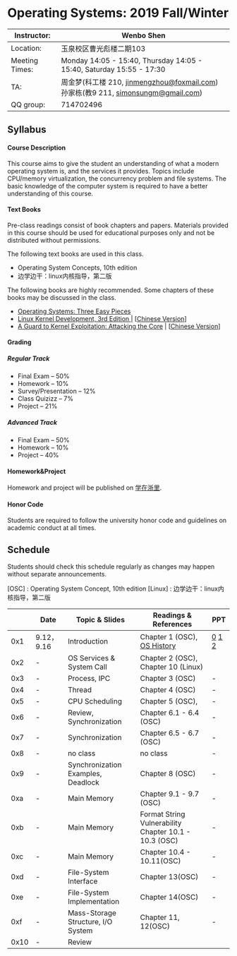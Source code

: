 # Operating Systems: 2019 Fall/Winter

| Instructor:    | Wenbo Shen                                                   |
| -------------- | ------------------------------------------------------------ |
| Location:      | 玉泉校区曹光彪楼二期103                                      |
| Meeting Times: | Monday 14:05 - 15:40, Thursday 14:05 - 15:40, Saturday 15:55 - 17:30                 |
| TA:            | 周金梦(科工楼 210, jinmengzhou@foxmail.com)<br>孙家栋(教9 211, simonsungm@gmail.com) |
| QQ group:      | 714702496                                                    |



## Syllabus

#### Course Description

This course aims to give the student an understanding of what a modern operating system is, and the services it provides. Topics include CPU/memory virtualization, the concurrency problem and file systems. The basic knowledge of the computer system is required to have a better understanding of this course.

#### Text Books

Pre-class readings consist of book chapters and papers. Materials provided in this course should be used for educational purposes only and not be distributed without permissions.

The following text books are used in this class.

- Operating System Concepts, 10th edition
- 边学边干：linux内核指导，第二版

The following books are highly recommended. Some chapters of these books may be discussed in the class.

- [Operating Systems: Three Easy Pieces](http://pages.cs.wisc.edu/~remzi/OSTEP/)
- [Linux Kernel Development, 3rd Edition ](https://www.amazon.com/Linux-Kernel-Development-Robert-Love/dp/0672329468)| [[Chinese Version](https://www.amazon.cn/dp/B004X3Z3D4)]
- [A Guard to Kernel Exploitation: Attacking the Core](https://www.amazon.com/Guide-Kernel-Exploitation-Attacking-Core/dp/1597494860) | [[Chinese Version](https://book.douban.com/subject/10528448/)]

#### Grading

##### Regular Track
- Final Exam – 50%
- Homework – 10%
- Survey/Presentation – 12%
- Class Quizizz – 7%
- Project – 21%

##### Advanced Track
- Final Exam – 50%
- Homework – 10%
- Project – 40%

#### Homework&Project
Homework and project will be published on [学在浙里](https://c.zju.edu.cn).

#### Honor Code

Students are required to follow the university honor code and guidelines on academic conduct at all times.



## Schedule

Students should check this schedule regularly as changes may happen without separate announcements.
	
[OSC] : Operating System Concept, 10th edition
[Linux] : 边学边干：linux内核指导，第二版

|      | **Date** | **Topic & Slides**                 | **Readings & References**                             | **PPT** |
| ---- | -------- | ---------------------------------- | ----------------------------------------------------- | ------- |
| 0x1  | 9.12，9.16         | Introduction                       | Chapter 1 (OSC), [OS History](https://cloud.tencent.com/developer/article/1464402) | [0](https://simonsungm.github.io/class/ppt/0_course_syllabus.pdf) [1 ](https://simonsungm.github.io/class/ppt/01_computerarchitecture.pdf) [2](https://simonsungm.github.io/class/ppt/02_overview.pdf) |
| 0x2  | -    | OS Services & System Call          | Chapter 2 (OSC), Chapter 10 (Linux)    |    |
| 0x3  | -        | Process, IPC                       | Chapter 3 (OSC)                | -       |
| 0x4  | -        | Thread                             | Chapter 4 (OSC)                                       | -       |
| 0x5  | -        | CPU Scheduling                     | Chapter 5 (OSC),                | -       |
| 0x6  | -        | Review, Synchronization            | Chapter 6.1 - 6.4 (OSC)                               | -       |
| 0x7  | -        | Synchronization                    | Chapter 6.5 - 6.7 (OSC)                               | -       |
| 0x8  | -        | no class                           | no class                                              | -       |
| 0x9  | -        | Synchronization Examples, Deadlock | Chapter 8 (OSC)                                       | -       |
| 0xa  | -        | Main Memory                        | Chapter 9.1 - 9.7 (OSC)         | -       |
| 0xb  | -        | Main Memory                        | Format String Vulnerability Chapter 10.1 - 10.3 (OSC) | -       |
| 0xc  | -        | Main Memory                        | Chapter 10.4 - 10.11(OSC)                             | -       |
| 0xd  | -        | File-System Interface              | Chapter 13(OSC)                   | -       |
| 0xe  | -        | File-System Implementation         | Chapter 14(OSC)                   | -       |
| 0xf  | -        | Mass-Storage Structure, I/O System | Chapter 11, 12(OSC)                                   | -       |
| 0x10 | -        | Review                             |                                                       |         |

